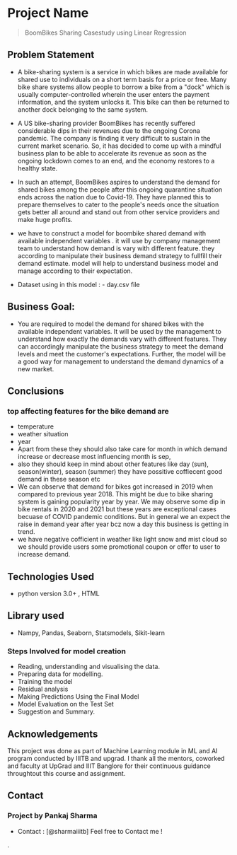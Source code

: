 # Project Name
> BoomBikes Sharing Casestudy using Linear Regression



## Problem Statement
- A bike-sharing system is a service in which bikes are made available for shared use to individuals on a short term basis for a price or free. Many bike share systems allow people to borrow a bike from a "dock" which is usually computer-controlled wherein the user enters the payment information, and the system unlocks it. This bike can then be returned to another dock belonging to the same system.

- A US bike-sharing provider BoomBikes has recently suffered considerable dips in their revenues due to the ongoing Corona pandemic. The company is finding it very difficult to sustain in the current market scenario. So, it has decided to come up with a mindful business plan to be able to accelerate its revenue as soon as the ongoing lockdown comes to an end, and the economy restores to a healthy state. 

- In such an attempt, BoomBikes aspires to understand the demand for shared bikes among the people after this ongoing quarantine situation ends across the nation due to Covid-19. They have planned this to prepare themselves to cater to the people's needs once the situation gets better all around and stand out from other service providers and make huge profits.
- we have to construct a model for boombike shared demand with available independent variables . it will use by company management team to understand how demand is vary with different feature. they according to manipulate their business demand strategy to fullfill their demand estimate. model will help to understand business model and manage according to their expectation.
- Dataset using in this model : - day.csv file 


<!-- You can include any other section that is pertinent to your problem -->

## Business Goal:
- You are required to model the demand for shared bikes with the available independent variables. It will be used by the management to understand how exactly the demands vary with different features. They can accordingly manipulate the business strategy to meet the demand levels and meet the customer's expectations. Further, the model will be a good way for management to understand the demand dynamics of a new market. 

<!-- You don't have to answer all the questions - just the ones relevant to your project. -->

## Conclusions
### top affecting features for the bike demand are 
- temperature
- weather situation
- year
- Apart from these they should also take care for month in which demand increase or decrease most influencing month is sep, 
- also they should keep in mind about other features like day (sun), season(winter), season (summer) they have possitive coffiecent good demand in these season etc
- We can observe that demand for bikes got increased in 2019 when compared to previous year 2018. This might be due to bike sharing system is gaining popularity year by year. We may observe some dip in bike rentals in 2020 and 2021 but these years are exceptional cases becuase of COVID pandemic conditions. But in general we an expect the raise in demand year after year bcz now a day this business is getting in trend.
- we have negative cofficient in weather like light snow and mist cloud so we should provide users some promotional coupon or offer to user to increase demand.


<!-- You don't have to answer all the questions - just the ones relevant to your project. -->
## Technologies Used
- python version 3.0+ , HTML
## Library used 
- Nampy, Pandas, Seaborn, Statsmodels, Sikit-learn
### Steps Involved for model creation
- Reading, understanding and visualising the data.
- Preparing data for modelling.
- Training the model
- Residual analysis
- Making Predictions Using the Final Model
- Model Evaluation on the Test Set
- Suggestion and Summary.

<!-- As the libraries versions keep on changing, it is recommended to mention the version of library used in this project -->

## Acknowledgements
This project was done as part of Machine Learning module in ML and AI program conducted by IIITB and upgrad. I thank all the mentors, coworked and faculty at UpGrad and IIIT Banglore for their continuous guidance throughtout this course and assignment.



## Contact
### Project by Pankaj Sharma
- Contact : [@sharmaiiitb] Feel free to Contact me !



<!-- Optional -->
<!-- ## License -->
<!-- This project is open source and available under the [... License](). -->

<!-- You don't have to include all sections - just the one's relevant to your project -->

.
